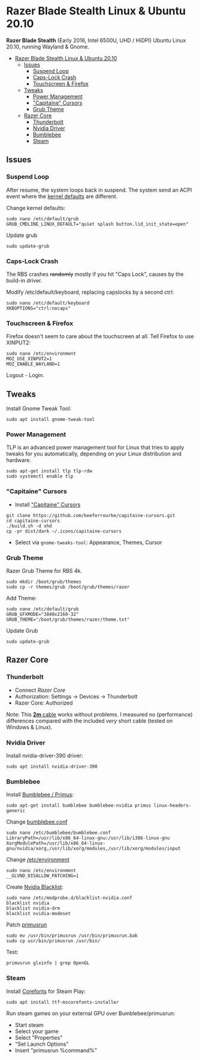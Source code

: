 # Razer Blade Stealth Linux & Ubuntu 20.10

**Razer Blade Stealth** (Early 2016, Intel 6500U, UHD / HiDPI) Ubuntu Linux 20.10, running Wayland & Gnome.

- [Razer Blade Stealth Linux & Ubuntu 20.10](#razer-blade-stealth-linux--ubuntu-2010)
  - [Issues](#issues)
    - [Suspend Loop](#suspend-loop)
    - [Caps-Lock Crash](#caps-lock-crash)
    - [Touchscreen & Firefox](#touchscreen--firefox)
  - [Tweaks](#tweaks)
    - [Power Management](#power-management)
    - ["Capitaine" Cursors](#capitaine-cursors)
    - [Grub Theme](#grub-theme)
  - [Razer Core](#razer-core)
    - [Thunderbolt](#thunderbolt)
    - [Nvidia Driver](#nvidia-driver)
    - [Bumblebee](#bumblebee)
    - [Steam](#steam)

## Issues

### Suspend Loop

After resume, the system loops back in suspend.
The system send an ACPI event where the [kernel defaults](https://patchwork.kernel.org/patch/9512307/) are different.

Change kernel defaults:

```shell
sudo nano /etc/default/grub
GRUB_CMDLINE_LINUX_DEFAULT="quiet splash button.lid_init_state=open"
```

Update grub

```shell
sudo update-grub
```

### Caps-Lock Crash

The RBS crashes ~~randomly~~ mostly if you hit "Caps Lock", causes by the build-in driver.

Modify /etc/default/keyboard, replacing capslocks by a second ctrl:

```shell
sudo nano /etc/default/keyboard
XKBOPTIONS="ctrl:nocaps"
```

### Touchscreen & Firefox

Firefox doesn't seem to care about the touchscreen at all.
Tell Firefox to use XINPUT2:

```shell
sudo nano /etc/environment
MOZ_USE_XINPUT2=1
MOZ_ENABLE_WAYLAND=1
```

Logout - Login.

## Tweaks

Install Gnome Tweak Tool:

```shell
sudo apt install gnome-tweak-tool
```

### Power Management

TLP is an advanced power management tool for Linux that tries to apply tweaks for you automatically, depending on your Linux distribution and hardware.

```shell
sudo apt-get install tlp tlp-rdw
sudo systemctl enable tlp
```

### "Capitaine" Cursors

- Install ["Capitaine" Cursors](https://github.com/keeferrourke/capitaine-cursors)

```shell
git clone https://github.com/keeferrourke/capitaine-cursors.git
cd capitaine-cursors
./build.sh -d xhd
cp -pr dist/dark ~/.icons/capitaine-cursors
```

- Select via `gnome-tweaks-tool`: Appearance, Themes, Cursor

### Grub Theme

Razer Grub Theme for RBS 4k.

```shell
sudo mkdir /boot/grub/themes
sudo cp -r themes/grub /boot/grub/themes/razer
```

Add Theme:

```shell
sudo nano /etc/default/grub
GRUB_GFXMODE="3840x2160-32"
GRUB_THEME="/boot/grub/themes/razer/theme.txt"
```

Update Grub

```shell
sudo update-grub
```

## Razer Core

### Thunderbolt

- Connect _Razer Core_
- Authorization: Settings -> Devices -> Thunderbolt
- Razer Core: Authorized

Note: This [**2m** cable](https://www.amazon.de/CalDigit-Thunderbolt-3-Kabel-Zertifiziert-Typ-C-kompatibel/dp/B01N4MFG7J/) works without problems. I measured no (performance) differences compared with the included _very_ short cable (tested on Windows & Linux).

### Nvidia Driver

Install nvidia-driver-390 driver:

```shell
sudo apt install nvidia-driver-390
```

### Bumblebee

Install [Bumblebee / Primus](https://wiki.ubuntu.com/Bumblebee#Installation):

```shell
sudo apt-get install bumblebee bumblebee-nvidia primus linux-headers-generic
```

Change [bumblebee.conf](https://askubuntu.com/questions/1029169/bumblebee-doesnt-work-on-ubuntu-18-04/1042950#1042950)

```shell
sudo nano /etc/bumblebee/bumblebee.conf
LibraryPath=/usr/lib/x86_64-linux-gnu:/usr/lib/i386-linux-gnu
XorgModulePath=/usr/lib/x86_64-linux-gnu/nvidia/xorg,/usr/lib/xorg/modules,/usr/lib/xorg/modules/input
```

Change [/etc/environment](https://askubuntu.com/questions/1029169/bumblebee-doesnt-work-on-ubuntu-18-04/1042950#1042950)

```shell
sudo nano /etc/environment
__GLVND_DISALLOW_PATCHING=1
```

Create [Nvidia Blacklist](https://askubuntu.com/questions/1029169/bumblebee-doesnt-work-on-ubuntu-18-04/1042950#1042950):

```shell
sudo nano /etc/modprobe.d/blacklist-nvidia.conf
blacklist nvidia
blacklist nvidia-drm
blacklist nvidia-modeset
```

Patch [primusrun](https://github.com/Bumblebee-Project/Bumblebee/issues/951#issuecomment-379512353)

```shell
sudo mv /usr/bin/primusrun /usr/bin/primusrun.bak
sudo cp usr/bin/primusrun /usr/bin/
```

Test:

```shell
primusrun glxinfo | grep OpenGL
```

### Steam

Install [Corefonts](https://www.holarse-linuxgaming.de/wiki/gta_v) for Steam Play:

```shell
sudo apt install ttf-mscorefonts-installer
```

Run steam games on your external GPU over Bumblebee/primusrun:

- Start steam
- Select your game
- Select "Properties"
- "Set Launch Options"
- Insert "primusrun %command%"

